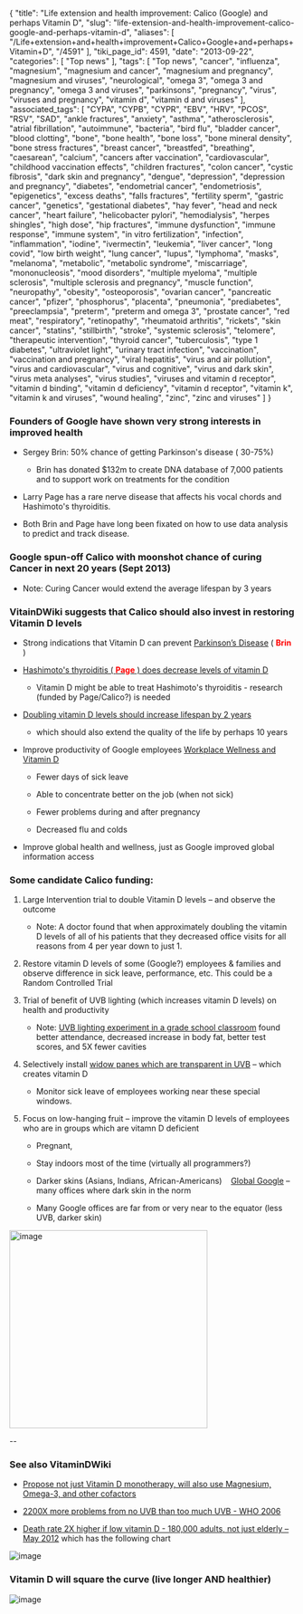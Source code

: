 {
    "title": "Life extension and health improvement: Calico (Google) and perhaps Vitamin D",
    "slug": "life-extension-and-health-improvement-calico-google-and-perhaps-vitamin-d",
    "aliases": [
        "/Life+extension+and+health+improvement+Calico+Google+and+perhaps+Vitamin+D",
        "/4591"
    ],
    "tiki_page_id": 4591,
    "date": "2013-09-22",
    "categories": [
        "Top news"
    ],
    "tags": [
        "Top news",
        "cancer",
        "influenza",
        "magnesium",
        "magnesium and cancer",
        "magnesium and pregnancy",
        "magnesium and viruses",
        "neurological",
        "omega 3",
        "omega 3 and pregnancy",
        "omega 3 and viruses",
        "parkinsons",
        "pregnancy",
        "virus",
        "viruses and pregnancy",
        "vitamin d",
        "vitamin d and viruses"
    ],
    "associated_tags": [
        "CYPA",
        "CYPB",
        "CYPR",
        "EBV",
        "HRV",
        "PCOS",
        "RSV",
        "SAD",
        "ankle fractures",
        "anxiety",
        "asthma",
        "atherosclerosis",
        "atrial fibrillation",
        "autoimmune",
        "bacteria",
        "bird flu",
        "bladder cancer",
        "blood clotting",
        "bone",
        "bone health",
        "bone loss",
        "bone mineral density",
        "bone stress fractures",
        "breast cancer",
        "breastfed",
        "breathing",
        "caesarean",
        "calcium",
        "cancers after vaccination",
        "cardiovascular",
        "childhood vaccination effects",
        "children fractures",
        "colon cancer",
        "cystic fibrosis",
        "dark skin and pregnancy",
        "dengue",
        "depression",
        "depression and pregnancy",
        "diabetes",
        "endometrial cancer",
        "endometriosis",
        "epigenetics",
        "excess deaths",
        "falls fractures",
        "fertility sperm",
        "gastric cancer",
        "genetics",
        "gestational diabetes",
        "hay fever",
        "head and neck cancer",
        "heart failure",
        "helicobacter pylori",
        "hemodialysis",
        "herpes shingles",
        "high dose",
        "hip fractures",
        "immune dysfunction",
        "immune response",
        "immune system",
        "in vitro fertilization",
        "infection",
        "inflammation",
        "iodine",
        "ivermectin",
        "leukemia",
        "liver cancer",
        "long covid",
        "low birth weight",
        "lung cancer",
        "lupus",
        "lymphoma",
        "masks",
        "melanoma",
        "metabolic",
        "metabolic syndrome",
        "miscarriage",
        "mononucleosis",
        "mood disorders",
        "multiple myeloma",
        "multiple sclerosis",
        "multiple sclerosis and pregnancy",
        "muscle function",
        "neuropathy",
        "obesity",
        "osteoporosis",
        "ovarian cancer",
        "pancreatic cancer",
        "pfizer",
        "phosphorus",
        "placenta",
        "pneumonia",
        "prediabetes",
        "preeclampsia",
        "preterm",
        "preterm and omega 3",
        "prostate cancer",
        "red meat",
        "respiratory",
        "retinopathy",
        "rheumatoid arthritis",
        "rickets",
        "skin cancer",
        "statins",
        "stillbirth",
        "stroke",
        "systemic sclerosis",
        "telomere",
        "therapeutic intervention",
        "thyroid cancer",
        "tuberculosis",
        "type 1 diabetes",
        "ultraviolet light",
        "urinary tract infection",
        "vaccination",
        "vaccination and pregnancy",
        "viral hepatitis",
        "virus and air pollution",
        "virus and cardiovascular",
        "virus and cognitive",
        "virus and dark skin",
        "virus meta analyses",
        "virus studies",
        "viruses and vitamin d receptor",
        "vitamin d binding",
        "vitamin d deficiency",
        "vitamin d receptor",
        "vitamin k",
        "vitamin k and viruses",
        "wound healing",
        "zinc",
        "zinc and viruses"
    ]
}


### Founders of Google have shown very strong interests in improved health

* Sergey Brin: 50% chance of getting Parkinson's disease ( 30-75%)

   * Brin has donated $132m to create DNA database of 7,000 patients and to support work on treatments for the condition

* Larry Page  has a rare nerve disease that affects his vocal chords and Hashimoto's thyroiditis.

* Both Brin and Page have long been fixated on how to use data analysis to predict and track disease.

### Google spun-off Calico with moonshot chance of curing Cancer in next 20 years (Sept 2013)

* Note: Curing Cancer would extend the average lifespan by 3 years

### VitainDWiki suggests that Calico should also invest in restoring Vitamin D levels

* Strong indications that Vitamin D can prevent [Parkinson’s Disease](/tags/parkinsons-disease.html) ( **<span style="color:#F00;">Brin</span>** )

* [Hashimoto's thyroiditis ( **<span style="color:#F00;">Page</span>** ) does decrease levels of vitamin D](/tags/hashimotos-thyroiditis-span-stylecolorf00pagespan-does-decrease-levels-of-vitamin-d.html) 

   * Vitamin D might be able to treat Hashimoto's thyroiditis - research (funded by Page/Calico?) is needed

* [Doubling vitamin D levels should increase lifespan by 2 years](/tags/doubling-vitamin-d-levels-should-increase-lifespan-by-2-years.html)

   * which should also extend the quality of the life by perhaps 10 years

* Improve productivity of Google employees  [Workplace Wellness and Vitamin D](/tags/workplace-wellness-and-vitamin-d.html)

   * Fewer days of sick leave

   * Able to concentrate better on the job (when not sick)

   * Fewer problems during and after pregnancy 

   * Decreased flu and colds

* Improve global health and wellness, just as Google improved global information access

### Some candidate Calico funding:

1. Large Intervention trial to double Vitamin D levels – and observe the outcome

   * Note: A doctor found that when approximately doubling the vitamin D levels  of all of his patients that they decreased office visits for all reasons from 4 per year down to just 1.

1. Restore vitamin D levels of some (Google?) employees & families and observe difference in sick leave, performance, etc.  This could be a Random Controlled Trial

1. Trial of benefit of UVB lighting (which increases vitamin D levels) on health and productivity

   * Note: [UVB lighting experiment in a grade school classroom](/tags/uvb-lighting-experiment-in-a-grade-school-classroom.html) found better attendance, decreased increase in body fat, better test scores, and 5X fewer cavities

1. Selectively install [widow panes which are transparent in UVB](/tags/widow-panes-which-are-transparent-in-uvb.html) – which creates vitamin D

   * Monitor sick leave of employees working near these special windows.

1. Focus on low-hanging fruit – improve the vitamin D levels of employees who are in groups which are vitamn D deficient

   * Pregnant, 

   * Stay indoors most of the time (virtually all programmers?)

   * Darker skins (Asians, Indians, African-Americans)&nbsp; &nbsp; [Global Google](http://www.google.com/about/company/facts/locations/%20) – many offices where dark skin in the norm

   * Many Google offices are far from or very near to the equator (less UVB, darker skin)

<img src="https://d378j1rmrlek7x.cloudfront.net/attachments/jpeg/global-google.jpg" alt="image" width="350"> 

--

### See also VitaminDWiki

* [Propose not just Vitamin D monotherapy, will also use Magnesium, Omega-3, and other cofactors](/tags/propose-not-just-vitamin-d-monotherapy-will-also-use-magnesium-omega-3-and-other-cofactors.html)

* [2200X more problems from no UVB than too much UVB - WHO 2006](/tags/2200x-more-problems-from-no-uvb-than-too-much-uvb-who-2006.html)

* [Death rate 2X higher if low vitamin D - 180,000 adults, not just elderly – May 2012](/posts/death-rate-2x-higher-if-low-vitamin-d-180000-adults-not-just-elderly) which has the following chart

<img src="/attachments/d3.mock.jpg" alt="image" style="max-width: “300”px;">

### Vitamin D will square the curve (live longer AND healthier)

<img src="https://d378j1rmrlek7x.cloudfront.net/attachments/jpeg/square-the-curve.jpg" alt="image">